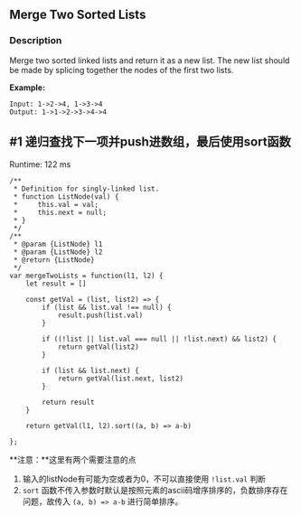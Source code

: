 ## Merge Two Sorted Lists

### Description

Merge two sorted linked lists and return it as a new list. The new list should be made by splicing together the nodes of the first two lists.

**Example:**
```
Input: 1->2->4, 1->3->4
Output: 1->1->2->3->4->4
```

## #1 递归查找下一项并push进数组，最后使用sort函数
Runtime: 122 ms
```
/**
 * Definition for singly-linked list.
 * function ListNode(val) {
 *     this.val = val;
 *     this.next = null;
 * }
 */
/**
 * @param {ListNode} l1
 * @param {ListNode} l2
 * @return {ListNode}
 */
var mergeTwoLists = function(l1, l2) {
    let result = []

    const getVal = (list, list2) => {
        if (list && list.val !== null) {
            result.push(list.val)
        }
        
        if ((!list || list.val === null || !list.next) && list2) {
            return getVal(list2)
        }

        if (list && list.next) {
            return getVal(list.next, list2)
        }
        
        return result
    }
    
    return getVal(l1, l2).sort((a, b) => a-b)
    
};
```
**注意：**这里有两个需要注意的点
1. 输入的listNode有可能为空或者为0，不可以直接使用 ``!list.val`` 判断
2. ``sort`` 函数不传入参数时默认是按照元素的ascii码增序排序的，负数排序存在问题，故传入 ``(a, b) => a-b`` 进行简单排序。
